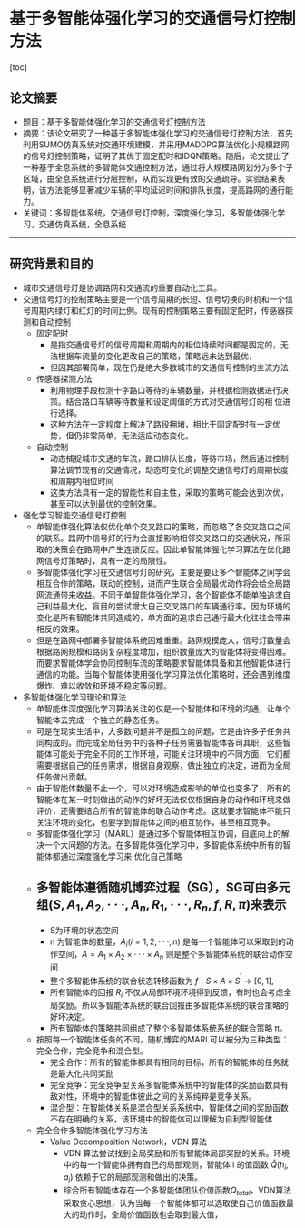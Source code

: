 # 基于多智能体强化学习的交通信号灯控制方法

[toc]

## 论文摘要

- 题目：基于多智能体强化学习的交通信号灯控制方法
- 摘要：该论文研究了一种基于多智能体强化学习的交通信号灯控制方法，首先利用SUMO仿真系统对交通环境建模，并采用MADDPG算法优化小规模路网的信号灯控制策略，证明了其优于固定配时和IDQN策略。随后，论文提出了一种基于全息系统的多智能体交通控制方法，通过将大规模路网划分为多个子区域，由全息系统进行分层控制，从而实现更有效的交通疏导。实验结果表明，该方法能够显著减少车辆的平均延迟时间和排队长度，提高路网的通行能力。
- 关键词：多智能体系统，交通信号灯控制，深度强化学习，多智能体强化学习，交通仿真系统，全息系统

***

## 研究背景和目的

- 城市交通信号灯是协调路网和交通流的重要自动化工具。
- 交通信号灯的控制策略主要是一个信号周期的长短、信号切换的时机和一个信号周期内绿灯和红灯的时间比例。现有的控制策略主要有固定配时，传感器探测和自动控制
  - 固定配时
    - 是指交通信号灯的信号周期和周期内的相位持续时间都是固定的，无法根据车流量的变化更改自己的策略，策略远未达到最优，
    - 但因其部署简单，现在仍是绝大多数城市的交通信号控制的主流方法
  - 传感器探测方法
    - 利用物理手段检测十字路口等待的车辆数量，并根据检测数据进行决策。结合路口车辆等待数量和设定阈值的方式对交通信号灯的相
      位进行选择。
    - 这种方法在一定程度上解决了路段拥堵，相比于固定配时有一定优势，但仍非常简单，无法适应动态变化。
  - 自动控制
    - 动态捕捉城市交通的车流，路口排队长度，等待市场，然后通过控制算法调节现有的交通情况，动态可变化的调整交通信号灯的周期长度和周期内相位时间
    - 这类方法具有一定的智能性和自主性，采取的策略可能会达到次优，甚至可以达到最优的控制效果。
- 强化学习智能交通信号灯控制
  - 单智能体强化算法仅优化单个交叉路口的策略，而忽略了各交叉路口之间的联系。路网中信号灯的行为会直接影响相邻交叉路口的交通状况，所采取的决策会在路网中产生连锁反应。因此单智能体强化学习算法在优化路网信号灯策略时，具有一定的局限性。
  - 多智能体强化学习在交通信号灯的研究，主要是要让多个智能体之间学会相互合作的策略，联动的控制，进而产生联合全局最优动作将会给全局路网流通带来收益。不同于单智能体强化学习，各个智能体不能单独追求自己利益最大化，盲目的尝试增大自己交叉路口的车辆通行率。因为环境的变化是所有智能体共同造成的，单方面的追求自己通行最大化往往会带来相反的效果。
  - 但是在路网中部署多智能体系统困难重重。路网规模庞大，信号灯数量会根据路网规模和路网复杂程度增加，组织数量庞大的智能体将变得困难。而要求智能体学会协同控制车流的策略要求智能体具备和其他智能体进行通信的功能。当每个智能体使用强化学习算法优化策略时，还会遇到维度爆炸、难以收敛和环境不稳定等问题。
- 多智能体强化学习理论和算法
  - 单智能体深度强化学习算法关注的仅是一个智能体和环境的沟通，让单个智能体去完成一个独立的静态任务。
  - 可是在现实生活中，大多数问题并不是孤立的问题，它是由许多子任务共同构成的。而完成全局任务中的各种子任务需要智能体各司其职，这些智能体可能处于完全不同的工作环境，可能关注环境中的不同方面，它们都需要根据自己的任务需求，根据自身观察，做出独立的决定，进而为全局任务做出贡献。
  - 由于智能体数量不止一个，可以对环境造成影响的单位也变多了，所有的智能体在某一时刻做出的动作的好坏无法仅仅根据自身的动作和环境来做评价，还需要结合所有的智能体的联合动作考虑。这就要求智能体不能只关注环境的变化，也要学到智能体之间的相互协作，甚至相互竞争。
  - 多智能体强化学习（MARL）是通过多个智能体相互协调，自底向上的解决一个大问题的方法。在多智能体强化学习中，多智能体系统中所有的智能体都通过深度强化学习来·优化自己策略
  - 多智能体遵循随机博弈过程（SG），SG可由多元组$(S, A_1, A_2, · · · , A_n, R_1, · · · , R_n, f, R, \pi)$​来表示
    - 
    - S为环境的状态空间
    - n 为智能体的数量，$A_i(i = 1, 2, · · · , n)$ 是每一个智能体可以采取到的动作空间，$A = A_1 × A_2 × · · · × A_n$ 则是整个多智能体系统的联合动作空间
    - 整个多智能体系统的联合状态转移函数为 $f:S\times A\times S^{^{\prime}}\to[0,1],$
    - 所有智能体的回报 $R_i$ 不仅从局部环境环境得到反馈，有时也会考虑全局奖励。所以多智能体系统的联合回报由多智能体系统的联合策略的好坏决定。
    - 所有智能体的策略共同组成了整个多智能体系统系统的联合策略 π。
  - 按照每一个智能体任务的不同，随机博弈的MARL可以被分为三种类型：完全合作，完全竞争和混合型。
    - 完全合作：所有的智能体都具有相同的目标，所有的智能体的任务就是最大化共同奖励
    - 完全竞争：完全竞争型关系多智能体系统中的智能体的奖励函数具有敌对性，环境中的智能体彼此之间的关系纯粹是竞争关系。
    - 混合型：在智能体关系是混合型关系系统中，智能体之间的奖励函数不存在明确的关系，该环境中的智能体可以理解为自利型智能体
  - 完全合作多智能体强化学习方法
    - Value Decomposition Network，VDN 算法
      - VDN 算法尝试找到全局奖励和所有智能体局部奖励的关系。环境中的每一个智能体拥有自己的局部观测，智能体 i 的值函数 $\hat{Q}(h_i, a_i)$ 依赖于它的局部观测和做出的决策。
      - 综合所有智能体存在一个多智能体团队价值函数$Q_{total}$，VDN算法采取贪心思想，认为当每一个智能体都可以选取使自己价值函数最大的动作时，全局价值函数也会取到最大值，

